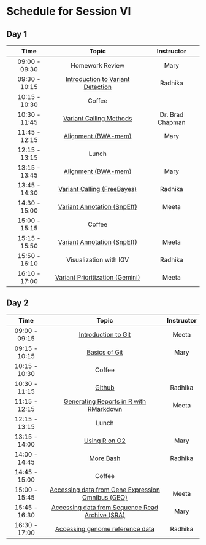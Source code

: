 # Schedule for Session VI

## Day 1

| Time            |   Topic  | Instructor |
|:------------------------:|:----------:|:--------:|
| 09:00 - 09:30 | Homework Review | Mary |
| 09:30 - 10:15 | [Introduction to Variant Detection](../slides/Variant_Intro_rsk.pdf) | Radhika |
| 10:15 - 10:30 | Coffee | |
| 10:30 - 11:45 | [Variant Calling Methods](https://github.com/chapmanb/bcbb/blob/master/talks/ngscourse2018_teaching/ngscourse2018_teaching.pdf) | Dr. Brad Chapman |
| 11:45 - 12:15 | [Alignment (BWA-mem)](../lessons/01_alignment.md) | Mary |
| 12:15 - 13:15 | Lunch | |
| 13:15 - 13:45 | [Alignment (BWA-mem)](../lessons/01_alignment.md) | Mary |
| 13:45 - 14:30 | [Variant Calling (FreeBayes)](../lessons/02_variant-calling.md) | Radhika |
| 14:30 - 15:00 | [Variant Annotation (SnpEff)](../lessons/03_annotation-snpeff.md) | Meeta |
| 15:00 - 15:15 | Coffee | |
| 15:15 - 15:50 | [Variant Annotation (SnpEff)](../lessons/03_annotation-snpeff.md) | Meeta |
| 15:50 - 16:10 | Visualization with IGV | Radhika |
| 16:10 - 17:00 | [Variant Prioritization (Gemini)](../lessons/04_prioritization-gemini.md) | Meeta |

## Day 2

| Time            |   Topic  | Instructor |
|:------------------------:|:----------:|:--------:|
| 09:00 - 09:15 | [Introduction to Git](https://hbctraining.github.io/Training-modules/Git-Github/lessons/01_git_intro.html) | Meeta |
| 09:15 - 10:15 | [Basics of Git](https://hbctraining.github.io/Training-modules/Git-Github/lessons/02_git_basics.html) | Mary |
| 10:15 - 10:30 | Coffee | |
| 10:30 - 11:15 | [Github](https://hbctraining.github.io/Training-modules/Git-Github/lessons/03_git_github.html) | Radhika |
| 11:15 - 12:15 | [Generating Reports in R with RMarkdown](../lessons/09_knitr_rmarkdown.md) | Meeta |
| 12:15 - 13:15 | Lunch | |
| 13:15 - 14:00 | [Using R on O2](https://hbctraining.github.io/In-depth-NGS-Data-Analysis-Course/sessionVI/lessons/R_automation.html) | Mary |
| 14:00 - 14:45 | [More Bash]() | Radhika |
| 14:45 - 15:00 | Coffee | |
| 15:00 - 15:45 |[Accessing data from Gene Expression Omnibus (GEO)](https://hbctraining.github.io/Accessing_public_genomic_data/lessons/accessing_public_experimental_data.html)| Meeta |
| 15:45 - 16:30 |[Accessing data from Sequence Read Archive (SRA)](https://hbctraining.github.io/Accessing_public_genomic_data/lessons/downloading_from_SRA.html)| Mary |
| 16:30 - 17:00 |[Accessing genome reference data](https://hbctraining.github.io/Accessing_public_genomic_data/lessons/accessing_genome_reference_data.html) | Radhika |

